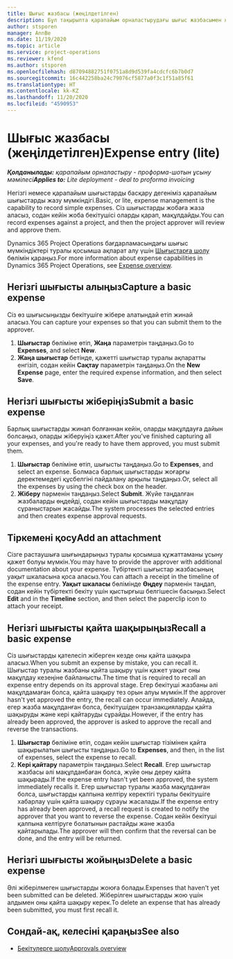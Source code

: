 ```yaml
---
title: Шығыс жазбасы (жеңілдетілген)
description: Бұл тақырыпта қарапайым орналастырудағы шығыс жазбасымен жұмыс істеу жолы туралы ақпарат берілген.
author: stsporen
manager: AnnBe
ms.date: 11/19/2020
ms.topic: article
ms.service: project-operations
ms.reviewer: kfend
ms.author: stsporen
ms.openlocfilehash: d87094882751f0751a8d9d539fa4cdcfc6b7b0d7
ms.sourcegitcommit: 16c442258ba24c79076cf5877a0f3c1f51a85f61
ms.translationtype: HT
ms.contentlocale: kk-KZ
ms.lasthandoff: 11/20/2020
ms.locfileid: "4590953"
---
```

# <a name="expense-entry-lite"></a><span data-ttu-id="d7099-103">Шығыс жазбасы (жеңілдетілген)</span><span class="sxs-lookup"><span data-stu-id="d7099-103">Expense entry (lite)</span></span>

<span data-ttu-id="d7099-104">_**Қолданылады:** қарапайым орналастыру - проформа-шотын ұсыну мәмілесі_</span><span class="sxs-lookup"><span data-stu-id="d7099-104">_**Applies to:** Lite deployment - deal to proforma invoicing_</span></span>

<span data-ttu-id="d7099-105">Негізгі немесе қарапайым шығыстарды басқару дегеніміз қарапайым шығыстарды жазу мүмкіндігі.</span><span class="sxs-lookup"><span data-stu-id="d7099-105">Basic, or lite, expense management is the capability to record simple expenses.</span></span> <span data-ttu-id="d7099-106">Сіз шығыстарды жобаға жаза аласыз, содан кейін жоба бекітушісі оларды қарап, мақұлдайды.</span><span class="sxs-lookup"><span data-stu-id="d7099-106">You can record expenses against a project, and then the project approver will review and approve them.</span></span>

<span data-ttu-id="d7099-107">Dynamics 365 Project Operations бағдарламасындағы шығыс мүмкіндіктері туралы қосымша ақпарат алу үшін [Шығыстарға шолу](expense-overview.md) бөлімін қараңыз.</span><span class="sxs-lookup"><span data-stu-id="d7099-107">For more information about expense capabilities in Dynamics 365 Project Operations, see [Expense overview](expense-overview.md).</span></span>

## <a name="capture-a-basic-expense"></a><span data-ttu-id="d7099-108">Негізгі шығысты алыңыз</span><span class="sxs-lookup"><span data-stu-id="d7099-108">Capture a basic expense</span></span>

<span data-ttu-id="d7099-109">Сіз өз шығысыңызды бекітушіге жібере алатындай етіп жинай аласыз.</span><span class="sxs-lookup"><span data-stu-id="d7099-109">You can capture your expenses so that you can submit them to the approver.</span></span>

1. <span data-ttu-id="d7099-110">**Шығыстар** бөліміне өтіп, **Жаңа** параметрін таңдаңыз.</span><span class="sxs-lookup"><span data-stu-id="d7099-110">Go to **Expenses**, and select **New**.</span></span>
2. <span data-ttu-id="d7099-111">**Жаңа шығыстар** бетінде, қажетті шығыстар туралы ақпаратты енгізіп, содан кейін **Сақтау** параметрін таңдаңыз.</span><span class="sxs-lookup"><span data-stu-id="d7099-111">On the **New Expense** page, enter the required expense information, and then select **Save**.</span></span>

## <a name="submit-a-basic-expense"></a><span data-ttu-id="d7099-112">Негізгі шығысты жіберіңіз</span><span class="sxs-lookup"><span data-stu-id="d7099-112">Submit a basic expense</span></span>

<span data-ttu-id="d7099-113">Барлық шығыстарды жинап болғаннан кейін, оларды мақұлдауға дайын болсаңыз, оларды жіберуіңіз қажет.</span><span class="sxs-lookup"><span data-stu-id="d7099-113">After you've finished capturing all your expenses, and you're ready to have them approved, you must submit them.</span></span>

1. <span data-ttu-id="d7099-114">**Шығыстар** бөліміне өтіп, шығысты таңдаңыз.</span><span class="sxs-lookup"><span data-stu-id="d7099-114">Go to **Expenses**, and select an expense.</span></span> <span data-ttu-id="d7099-115">Болмаса барлық шығыстарды жоғарғы деректемедегі құсбелгіні пайдалану арқылы таңдаңыз.</span><span class="sxs-lookup"><span data-stu-id="d7099-115">Or, select all the expenses by using the check box on the header.</span></span>
2. <span data-ttu-id="d7099-116">**Жіберу** пәрменін таңдаңыз.</span><span class="sxs-lookup"><span data-stu-id="d7099-116">Select **Submit**.</span></span> <span data-ttu-id="d7099-117">Жүйе таңдалған жазбаларды өңдейді, содан кейін шығыстарды мақұлдау сұраныстарын жасайды.</span><span class="sxs-lookup"><span data-stu-id="d7099-117">The system processes the selected entries and then creates expense approval requests.</span></span>

## <a name="add-an-attachment"></a><span data-ttu-id="d7099-118">Тіркемені қосу</span><span class="sxs-lookup"><span data-stu-id="d7099-118">Add an attachment</span></span>

<span data-ttu-id="d7099-119">Сізге растаушыға шығындарыңыз туралы қосымша құжаттаманы ұсыну қажет болуы мүмкін.</span><span class="sxs-lookup"><span data-stu-id="d7099-119">You may have to provide the approver with additional documentation about your expense.</span></span> <span data-ttu-id="d7099-120">Түбіртекті шығыстар жазбасының уақыт шкаласына қоса аласыз.</span><span class="sxs-lookup"><span data-stu-id="d7099-120">You can attach a receipt in the timeline of the expense entry.</span></span> <span data-ttu-id="d7099-121">**Уақыт шкаласы** бөлімінде **Өңдеу** пәрменін таңдап, содан кейін түбіртекті бекіту үшін қыстырғыш белгішесін басыңыз.</span><span class="sxs-lookup"><span data-stu-id="d7099-121">Select **Edit** and in the **Timeline** section, and then select the paperclip icon to attach your receipt.</span></span>

## <a name="recall-a-basic-expense"></a><span data-ttu-id="d7099-122">Негізгі шығысты қайта шақырыңыз</span><span class="sxs-lookup"><span data-stu-id="d7099-122">Recall a basic expense</span></span>

<span data-ttu-id="d7099-123">Сіз шығыстарды қателесіп жіберген кезде оны қайта шақыра аласыз.</span><span class="sxs-lookup"><span data-stu-id="d7099-123">When you submit an expense by mistake, you can recall it.</span></span> <span data-ttu-id="d7099-124">Шығыстар туралы жазбаны қайта шақыру үшін қажет уақыт оны мақұлдау кезеңіне байланысты.</span><span class="sxs-lookup"><span data-stu-id="d7099-124">The time that is required to recall an expense entry depends on its approval stage.</span></span>  <span data-ttu-id="d7099-125">Егер бекітуші жазбаны әлі мақұлдамаған болса, қайта шақыру тез орын алуы мүмкін.</span><span class="sxs-lookup"><span data-stu-id="d7099-125">If the approver hasn't yet approved the entry, the recall can occur immediately.</span></span> <span data-ttu-id="d7099-126">Алайда, егер жазба мақұлданған болса, бекітушіден транзакцияларды қайта шақыруды және кері қайтаруды сұрайды.</span><span class="sxs-lookup"><span data-stu-id="d7099-126">However, if the entry has already been approved, the approver is asked to approve the recall and reverse the transactions.</span></span>

1. <span data-ttu-id="d7099-127">**Шығыстар** бөліміне өтіп, содан кейін шығыстар тізімінен қайта шақырылатын шығысты таңдаңыз.</span><span class="sxs-lookup"><span data-stu-id="d7099-127">Go to **Expenses**, and then, in the list of expenses, select the expense to recall.</span></span>
2. <span data-ttu-id="d7099-128">**Кері қайтару** параметрін таңдаңыз.</span><span class="sxs-lookup"><span data-stu-id="d7099-128">Select **Recall**.</span></span> <span data-ttu-id="d7099-129">Егер шығыстар жазбасы әлі мақұлданбаған болса, жүйе оны дереу қайта шақырады.</span><span class="sxs-lookup"><span data-stu-id="d7099-129">If the expense entry hasn't yet been approved, the system immediately recalls it.</span></span> <span data-ttu-id="d7099-130">Егер шығыстар туралы жазба мақұлданған болса, шығыстарды қалпына келтіру керектігі туралы бекітушіге хабарлау үшін қайта шақыру сұрауы жасалады.</span><span class="sxs-lookup"><span data-stu-id="d7099-130">If the expense entry has already been approved, a recall request is created to notify the approver that you want to reverse the expense.</span></span> <span data-ttu-id="d7099-131">Содан кейін бекітуші қалпына келтіруге болатынын растайды және жазба қайтарылады.</span><span class="sxs-lookup"><span data-stu-id="d7099-131">The approver will then confirm that the reversal can be done, and the entry will be returned.</span></span>

## <a name="delete-a-basic-expense"></a><span data-ttu-id="d7099-132">Негізгі шығысты жойыңыз</span><span class="sxs-lookup"><span data-stu-id="d7099-132">Delete a basic expense</span></span>

<span data-ttu-id="d7099-133">Әлі жіберілмеген шығыстарды жоюға болады.</span><span class="sxs-lookup"><span data-stu-id="d7099-133">Expenses that haven't yet been submitted can be deleted.</span></span> <span data-ttu-id="d7099-134">Жіберілген шығыстарды жою үшін алдымен оны қайта шақыру керек.</span><span class="sxs-lookup"><span data-stu-id="d7099-134">To delete an expense that has already been submitted, you must first recall it.</span></span>

## <a name="see-also"></a><span data-ttu-id="d7099-135">Сондай-ақ, келесіні қараңыз</span><span class="sxs-lookup"><span data-stu-id="d7099-135">See also</span></span>

- [<span data-ttu-id="d7099-136">Бекітулерге шолу</span><span class="sxs-lookup"><span data-stu-id="d7099-136">Approvals overview</span></span>](../approvals/approvals-overview.md)
